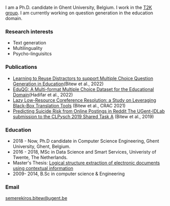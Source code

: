 
I am a Ph.D. candidate in Ghent University, Belgium. 
I work in the [T2K group](https://ugentt2k.github.io/). 
I am currently working on question generation in the education domain. 

### Research interests
- Text generation
- Multilinguality
- Psycho-linguisitcs 

### Publications
- [Learning to Reuse Distractors to support Multiple Choice Question Generation in Education](https://arxiv.org/abs/2210.13964)(Bitew et al., 2022)
- [EduQG: A Multi-format Multiple Choice Dataset for the Educational Domain](https://arxiv.org/abs/2210.13964)(Hadifar et al., 2022)
- [Lazy Low-Resource Coreference Resolution: a Study on Leveraging Black-Box Translation Tools](https://aclanthology.org/2021.crac-1.6) (Bitew et al., CRAC 2021)
- [Predicting Suicide Risk from Online Postings in Reddit The UGent-IDLab submission to the CLPysch 2019 Shared Task A](https://aclanthology.org/W19-3019) (Bitew et al., 2019)


### Education
- 2018 - Now, Ph.D candidate in Computer Science Engineering, Ghent University, Ghent, Belgium.
- 2016 - 2018, MSc in Data Science and Smart Services, Univeristy of Twente, The Netherlands. 
-  Master's Thesis: [Logical structure extraction of electronic documents using contextual information](http://essay.utwente.nl/76427/1/BITEW_MA_EEMCS.pdf)
- 2009- 2014, B.Sc in computer science & Engineering 


### Email
semerekiros.bitew@ugent.be
